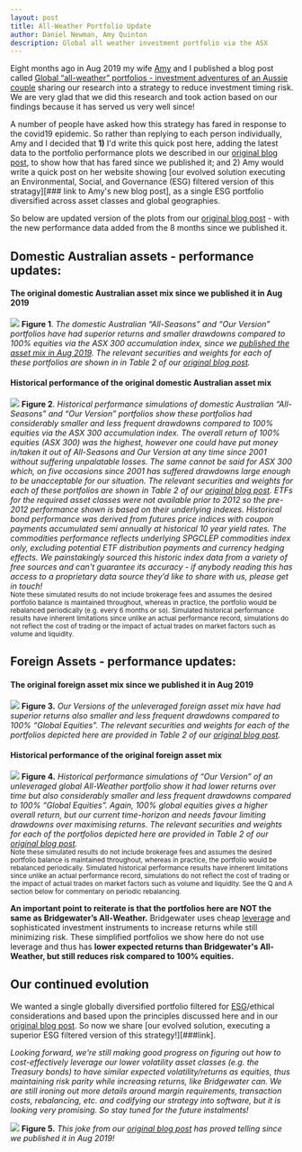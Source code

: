 ```yaml
---
layout: post
title: All-Weather Portfolio Update 
author: Daniel Newman, Amy Quinton
description: Global all weather investment portfolio via the ASX
---
```


<style>
p.comment {
background-color: #DBDBDB;
padding: 3px;
border: 2px black;
margin-left: 1px;
border-radius: 1px;
font-size: 12px
}
</style>

Eight months ago in Aug 2019 my wife [Amy][1] and I published a blog post called [Global “all-weather” portfolios - investment adventures of an Aussie couple][3] sharing our research into a strategy to reduce investment timing risk. We are very glad that we did this research and took action based on our findings because it has served us very well since!

A number of people have asked how this strategy has fared in response to the covid19 epidemic. So rather than replying to each person individually, Amy and I decided that **1)** I'd write this quick post here, adding the latest data to the portfolio performance plots we described in our [original blog post][3], to show how that has fared since we published it; and 2) Amy would write a quick post on her website showing [our evolved solution executing an Environmental, Social, and Governance (ESG) filtered version of this stratagy][### link to Amy's new blog post], as a single ESG portfolio diversified across asset classes and global geographies.

So below are updated version of the plots from our [original blog post][3] - with the new performance data added from the 8 months since we published it. 

## Domestic Australian assets - performance updates:

<a name="figure-1-link"></a>
#### The original domestic Australian asset mix since we published it in Aug 2019
![]({{"/images/AU-newDataOnly.png"|absolute_url}})
**Figure 1**. *The domestic Australian “All-Seasons” and “Our Version” portfolios have had superior returns and smaller drawdowns compared to 100% equities via the ASX 300 accumulation index, since we [published the asset mix in Aug 2019][3]. The relevant securities and weights for each of these portfolios are shown in in Table 2 of our [original blog post][3].* 

<a name="figure-2-link"></a>
#### Historical performance of the original domestic Australian asset mix 
![]({{"/images/AU-combo-updated.png"|absolute_url}})
**Figure 2**. *Historical performance simulations of domestic Australian “All-Seasons” and “Our Version” portfolios show these portfolios had considerably smaller and less frequent drawdowns compared to 100% equities via the ASX 300 accumulation index. The overall return of 100% equities (ASX 300) was the highest, however one could have put money in/taken it out of All-Seasons and Our Version at any time since 2001 without suffering unpalatable losses. The same cannot be said for ASX 300 which, on five occasions since 2001 has suffered drawdowns large enough to be unacceptable for our situation. The relevant securities and weights for each of these portfolios are shown in Table 2 of our [original blog post][3]. ETFs for the required asset classes were not available prior to 2012 so the pre-2012 performance shown is based on their underlying indexes. Historical bond performance was derived from futures price indices with coupon payments accumulated semi annually at historical 10 year yield rates. The commodities performance reflects underlying SPGCLEP commodities index only, excluding potential ETF distribution payments and currency hedging effects. We painstakingly sourced this historic index data from a variety of free sources and can't guarantee its accuracy - if anybody reading this has access to a proprietary data source they’d like to share with us, please get in touch!* <br>
<sub> Note these simulated results do not include brokerage fees and assumes the desired portfolio balance is maintained throughout, whereas in practice, the portfolio would be rebalanced periodically (e.g. every 6 months or so). Simulated historical performance results have inherent limitations since unlike an actual performance record, simulations do not reflect the cost of trading or the impact of actual trades on market factors such as volume and liquidity. <sub>

## Foreign Assets - performance updates:

<a name="figure-3-link"></a>
#### The original foreign asset mix since we published it in Aug 2019
![]({{"/images/Global-newDataOnly.png"|absolute_url}})
**Figure 3.** *Our Versions of the unleveraged foreign asset mix have had superior returns also smaller and less frequent drawdowns compared to 100% “Global Equities”. The relevant securities and weights for each of the portfolios depicted here are provided in Table 2 of our [original blog post][3].*<br>

<a name="figure-4-link"></a>
#### Historical performance of the original foreign asset mix
![]({{"/images/Global-combo-updated.png"|absolute_url}})
**Figure 4.** *Historical performance simulations of “Our Version” of an unleveraged global All-Weather portfolio show it had lower returns over time but also considerably smaller and less frequent drawdowns compared to 100% “Global Equities”. Again, 100% global equities gives a higher overall return, but our current time-horizon and needs favour limiting drawdowns over maximising returns. The relevant securities and weights for each of the portfolios depicted here are provided in Table 2 of our [original blog post][3].*<br>
<sub>Note these simulated results do not include brokerage fees and assumes the desired portfolio balance is maintained throughout, whereas in practice, the portfolio would be rebalanced periodically. Simulated historical performance results have inherent limitations since unlike an actual performance record, simulations do not reflect the cost of trading or the impact of actual trades on market factors such as volume and liquidity. See the Q and A section below for commentary on periodic rebalancing.<sub>

**An important point to reiterate is that the portfolios here are NOT the same as Bridgewater’s All-Weather.** Bridgewater uses cheap [leverage][16] and sophisticated investment instruments to increase returns while still minimizing risk. These simplified portfolios we show here do not use leverage and thus has **lower expected returns than Bridgewater's All-Weather, but still reduces risk compared to 100% equities.** 

## Our continued evolution

We wanted a single globally diversified portfolio filtered for [ESG][4]/ethical considerations and based upon the principles discussed here and in our [original blog post][3]. So now we share [our evolved solution, executing a superior ESG filtered version of this strategy!][###link]. 

*Looking forward, we're still making good progress on figuring out how to cost-effectively leverage our lower volatility asset classes (e.g. the Treasury bonds) to have similar expected volatility/returns as equities, thus maintaining risk parity while increasing returns, like Bridgewater can. We are still ironing out more details around margin requirements, transaction costs, rebalancing, etc. and codifying our strategy into software, but it is looking very promising. So stay tuned for the future instalments!*

<a name="figure-3-link"></a>
![]({{"/images/chair-lift.png"|absolute_url}}) **Figure 5.** *This joke from our [original blog post][3] has proved telling since we published it in Aug 2019!*


[1]: https://amyquinton.github.io/about/
[2]: https://dpnewman.com/
[3]: https://dpnewman.com/Global-All-weather-portfolios-investment-adventures-of-an-Aussie-couple/
[4]: https://www.investopedia.com/terms/e/environmental-social-and-governance-esg-criteria.asp
[16]: https://www.investopedia.com/terms/l/leverage.asp
[17]: https://www.bridgewater.com/research-library/daily-observations/geographic-diversification-can-be-a-lifesaver/
